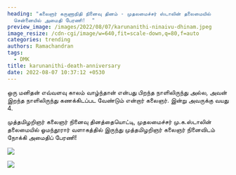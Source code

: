 ```yaml
---
heading: "கலைஞர் கருணாநிதி நினைவு தினம் - முதலமைச்சர் ஸ்டாலின் தலைமையில்
  சென்னையில் அமைதி பேரணி!  "
preview_image: /images/2022/08/07/karunanithi-ninaivu-dhinam.jpeg
image_resize: /cdn-cgi/image/w=640,fit=scale-down,q=80,f=auto
categories: trending
authors: Ramachandran
tags:
  - DMK
title: karunanithi-death-anniversary
date: 2022-08-07 10:37:12 +0530
---
```

ஒரு மனிதன் எவ்வளவு காலம் வாழ்ந்தான் என்பது பிறந்த நாளிலிருந்து அல்ல, அவன் இறந்த நாளிலிருந்து கணக்கிடப்பட வேண்டும் என்றார் கலைஞர். இன்று அவருக்கு வயது 4.

முத்தமிழறிஞர் கலைஞர் நினைவு தினத்தையொட்டி, முதலமைச்சர் மு.க.ஸ்டாலின் தலைமையில் ஓமந்தூரார் வளாகத்தில் இருந்து முத்தமிழறிஞர் கலைஞர்  நினைவிடம் நோக்கி அமைதிப் பேரணி!

![](/images/2022/08/07/karunanithi-death-anniversary.jpeg)

![](/images/2022/08/07/karunanithi-death-anniversary-1.jpeg)